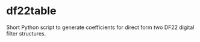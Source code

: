 # df22table
Short Python script to generate coefficients for direct form two DF22 digital 
filter structures.
